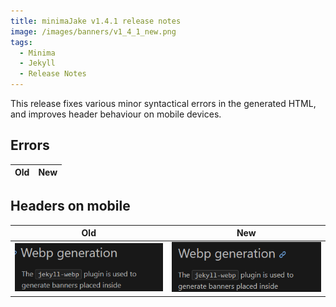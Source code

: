 ```yaml
---
title: minimaJake v1.4.1 release notes
image: /images/banners/v1_4_1_new.png
tags:
  - Minima
  - Jekyll
  - Release Notes
---
```


This release fixes various minor syntactical errors in the generated HTML, and improves header behaviour on mobile devices.

## Errors

| Old | New |
| :-: | :-: |

## Headers on mobile

| Old | New |
| :-: | :-: |
| [![](/images/v1_4_1_old.png)](/images/v1_4_1_old.png) | [![](/images/v1_4_1_new.png)](/images/v1_4_1_new.png) |